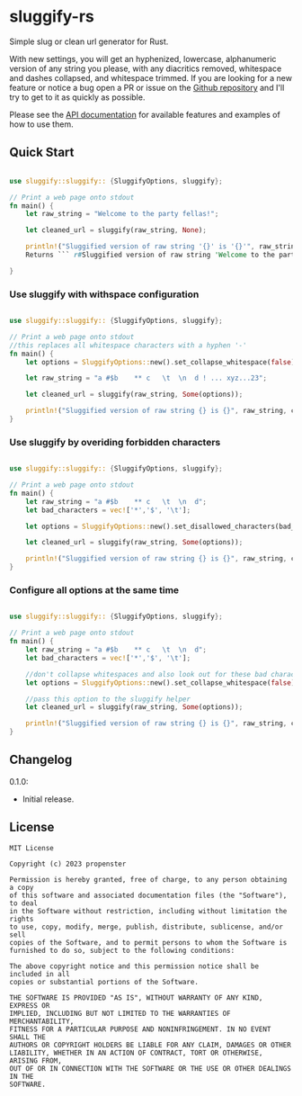 # sluggify-rs
Simple slug or clean url generator for Rust.

With new settings, you will get an hyphenized, lowercase, alphanumeric version of any string you please, with any diacritics removed, whitespace and dashes collapsed, and whitespace trimmed. If you are looking for a new feature or
notice a bug open a PR or issue on the [Github repository](https://github.com/propenster/sluggify-rs) and I'll try
to get to it as quickly as possible.

[github]: https://github.com/propenster/sluggify-rs

Please see the [API documentation](https://docs.rs/sluggify) for available features and examples of how to use them.

## Quick Start

```rust

use sluggify::sluggify:: {SluggifyOptions, sluggify};

// Print a web page onto stdout
fn main() {    
    let raw_string = "Welcome to the party fellas!";

    let cleaned_url = sluggify(raw_string, None); 

    println!("Sluggified version of raw string '{}' is '{}'", raw_string, cleaned_url);
    Returns ``` r#Sluggified version of raw string 'Welcome to the party fellas!' is 'welcome-to-the-party-fellas'r# ```

}
```

### Use sluggify with withspace configuration
```rust

use sluggify::sluggify:: {SluggifyOptions, sluggify};

// Print a web page onto stdout
//this replaces all whitespace characters with a hyphen '-'
fn main() {    
    let options = SluggifyOptions::new().set_collapse_whitespace(false); //it is true by new

    let raw_string = "a #$b    ** c   \t  \n  d ! ... xyz...23";

    let cleaned_url = sluggify(raw_string, Some(options)); 

    println!("Sluggified version of raw string {} is {}", raw_string, cleaned_url);
}

```

### Use sluggify by overiding forbidden characters
```rust

use sluggify::sluggify:: {SluggifyOptions, sluggify};

// Print a web page onto stdout
fn main() {    
    let raw_string = "a #$b    ** c   \t  \n  d";
    let bad_characters = vec!['*','$', '\t'];

    let options = SluggifyOptions::new().set_disallowed_characters(bad_characters);

    let cleaned_url = sluggify(raw_string, Some(options)); 

    println!("Sluggified version of raw string {} is {}", raw_string, cleaned_url);
}

```

### Configure all options at the same time
```rust

use sluggify::sluggify:: {SluggifyOptions, sluggify};

// Print a web page onto stdout
fn main() {    
    let raw_string = "a #$b    ** c   \t  \n  d";
    let bad_characters = vec!['*','$', '\t'];

    //don't collapse whitespaces and also look out for these bad characters...
    let options = SluggifyOptions::new().set_collapse_whitespace(false).set_disallowed_characters(chars);

    //pass this option to the sluggify helper
    let cleaned_url = sluggify(raw_string, Some(options)); 

    println!("Sluggified version of raw string {} is {}", raw_string, cleaned_url);
}

```


## Changelog

0.1.0:
 - Initial release.


## License
```
MIT License

Copyright (c) 2023 propenster

Permission is hereby granted, free of charge, to any person obtaining a copy
of this software and associated documentation files (the "Software"), to deal
in the Software without restriction, including without limitation the rights
to use, copy, modify, merge, publish, distribute, sublicense, and/or sell
copies of the Software, and to permit persons to whom the Software is
furnished to do so, subject to the following conditions:

The above copyright notice and this permission notice shall be included in all
copies or substantial portions of the Software.

THE SOFTWARE IS PROVIDED "AS IS", WITHOUT WARRANTY OF ANY KIND, EXPRESS OR
IMPLIED, INCLUDING BUT NOT LIMITED TO THE WARRANTIES OF MERCHANTABILITY,
FITNESS FOR A PARTICULAR PURPOSE AND NONINFRINGEMENT. IN NO EVENT SHALL THE
AUTHORS OR COPYRIGHT HOLDERS BE LIABLE FOR ANY CLAIM, DAMAGES OR OTHER
LIABILITY, WHETHER IN AN ACTION OF CONTRACT, TORT OR OTHERWISE, ARISING FROM,
OUT OF OR IN CONNECTION WITH THE SOFTWARE OR THE USE OR OTHER DEALINGS IN THE
SOFTWARE.
```